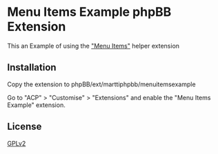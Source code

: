 # Menu Items Example phpBB Extension

This an Example of using the ["Menu Items"](https://github.com/marttiphpbb/menuitems) helper extension

## Installation

Copy the extension to phpBB/ext/marttiphpbb/menuitemsexample

Go to "ACP" > "Customise" > "Extensions" and enable the "Menu Items Example" extension.

## License

[GPLv2](license.txt)
